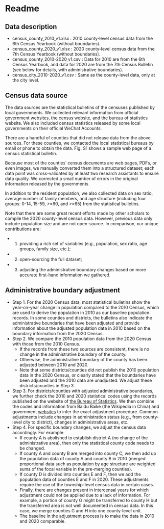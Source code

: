 # Readme

## Data description

- census_county_2010_v1.xlsx : 2010 county-level census data from the 6th Census Yearbook (without boundaries).
- census_county_2020_v1.xlsx : 2020 county-level census data from the 7th Census Yearbook (without boundaries).
- census_county_2010-2020_v1.csv : Data for 2010 are from the 6th Census Yearbook, and data for 2020 are from the 7th Census Bulletin (see below for details, with administrative boundaries).
- census_city_2010-2020_v1.csv : Same as the county-level data, only at the city level.

## Census data source

The data sources are the statistical bulletins of the censuses published by local governments. We collected relevant information from official government websites, the census website, and the bureau of statistics website. We also included census statistics released by some local governments on their official WeChat Accounts. 

There are a handful of counties that did not release data from the above sources. For these counties, we contacted the local statistical bureaus by email or phone to obtain the data. Fig. S1 shows a sample web page of a census statistical bulletin.

Because most of the counties’ census documents are web pages, PDFs, or even images, we manually converted them into a structured dataset; each data point was cross-validated by at least two research assistants to ensure data quality. We corrected a small number of errors in the original information released by the governments.

In addition to the resident population, we also collected data on sex ratio, average number of family members, and age structure (including four groups: 0-14, 15-59, >=60, and >=65) from the statistical bulletins. 

Note that there are some great recent efforts made by other scholars to compile the 2020 county-level census data. However, previous data only include population size and are not open-source. In comparison, our unique contributions are: 
- 1) providing a rich set of variables (e.g., population, sex ratio, age groups, family size, etc.); 
- 2) open-sourcing the full dataset; 
- 3) adjusting the administrative boundary changes based on more accurate first-hand information we gathered.

## Administrative boundary adjustment

- Step 1. For the 2020 Census data, most statistical bulletins show the year-on-year change in population compared to the 2010 Census, which are used to derive the population in 2010 as our baseline population records. In some counties and districts, the bulletins also indicate the administrative boundaries that have been adjusted and provide information about the adjusted population data in 2010 based on the boundary information from the 2020 Census.
- Step 2. We compare the 2010 population data from the 2020 Census with those from the 2010 Census. 
    * If the records from these two sources are consistent, there is no change in the administrative boundary of the county. 
    * Otherwise, the administrative boundary of the county has been adjusted between 2010 and 2020. 
    * Note that some districts/counties did not publish the 2010 population data in the 2020 Census, or clearly stated that the boundaries have been adjusted and the 2010 data are unadjusted. We adjust these districts/counties in Step 3. 
- Step 3. For districts/counties with adjusted administrative boundaries, we further check the 2010 and 2020 statistical codes using the records published on the website of [the Bureau of Statistics](http://www.stats.gov.cn/tjsj/tjbz/tjyqhdmhcxhfdm/). We then combine the codes and information from Baidu Baike (the Wikipedia in China) and government [websites](http://www.mca.gov.cn/article/sj/xzqh/1980/ ) to infer the exact adjustment procedure. Common adjustments include changes in administration status (e.g., from county-level city to district), changes in administrative areas, etc.
- Step 4. For specific boundary changes, we adjust the census data accordingly. For example:
    * If county A is abolished to establish district A (no change of the administrative area), then only the statistical county code needs to be changed. 
    * If county A and county B are merged into county C, we then add up the population data of county A and county B in 2010 (merged proportional data such as population by age structure are weighted sums of the focal variable in the pre-merging counties). 
    * If county D is divided into counties E and F, then we add the population data of counties E and F in 2020. These adjustments require the use of the township-level census data in certain cases. 
    * Finally, there are changes present in intercensal years for which adjustment could not be applied due to a lack of information. For example, a portion of county G might be transferred to county H but the transferred area is not well documented in census data. In this case, we merge counties G and H into one county-level unit. 
    * The baseline in the adjustment process is to make the data in 2010 and 2020 comparable.

